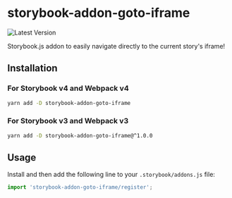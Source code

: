 # storybook-addon-goto-iframe

![Latest Version](https://img.shields.io/npm/v/storybook-addon-goto-iframe.svg?style=for-the-badge&logo=npm)

Storybook.js addon to easily navigate directly to the current story's iframe!

## Installation

### For Storybook v4 and Webpack v4

```sh
yarn add -D storybook-addon-goto-iframe
```

### For Storybook v3 and Webpack v3

```sh
yarn add -D storybook-addon-goto-iframe@^1.0.0
```

## Usage

Install and then add the following line to your `.storybook/addons.js` file:

```js
import 'storybook-addon-goto-iframe/register';
```
